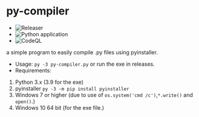 # py-compiler
* ![Releaser](https://github.com/Lord-Giganticus/py-compiler/workflows/Releaser/badge.svg)
* ![Python application](https://github.com/Lord-Giganticus/py-compiler/workflows/Python%20application/badge.svg)
* ![CodeQL](https://github.com/Lord-Giganticus/py-compiler/workflows/CodeQL/badge.svg)

a simple program to easily compile .py files using pyinstaller.
* Usage:
`py -3 py-compiler.py` or run the exe in releases.
* Requirements:
1. Python 3.x (3.9 for the exe)
2. pyinstaller `py -3 -m pip install pyinstaller`
3. Windows 7 or higher (due to use of `os.system('cmd /c')`,`*.write()` and `open()`.)
4. Windows 10 64 bit (for the exe file.)

